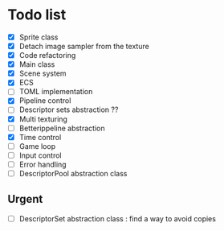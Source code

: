 # Todo list

- [x] Sprite class
- [x] Detach image sampler from the texture
- [x] Code refactoring
- [x] Main class
- [x] Scene system
- [x] ECS
- [ ] TOML implementation
- [x] Pipeline control
- [ ] Descriptor sets abstraction ??
- [x] Multi texturing
- [ ] Betterippeline abstraction
- [x] Time control
- [ ] Game loop
- [ ] Input control 
- [ ] Error handling
- [ ] DescriptorPool abstraction class

## Urgent
- [ ] DescriptorSet abstraction class : find a way to avoid copies

